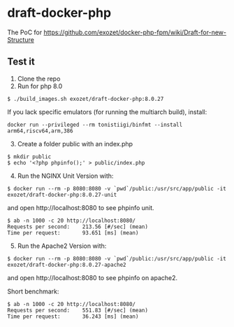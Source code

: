 # draft-docker-php

The PoC for https://github.com/exozet/docker-php-fpm/wiki/Draft-for-new-Structure

## Test it

1. Clone the repo
2. Run for php 8.0

````shell
$ ./build_images.sh exozet/draft-docker-php:8.0.27
````

If you lack specific emulators (for running the multiarch build), install:

```shell
docker run --privileged --rm tonistiigi/binfmt --install arm64,riscv64,arm,386
```

3. Create a folder public with an index.php

```shell
$ mkdir public
$ echo '<?php phpinfo();' > public/index.php
```

4. Run the NGINX Unit Version with:

```shell
$ docker run --rm -p 8080:8080 -v `pwd`/public:/usr/src/app/public -it  exozet/draft-docker-php:8.0.27-unit
```

and open http://localhost:8080 to see phpinfo unit.

```shell
$ ab -n 1000 -c 20 http://localhost:8080/
Requests per second:    213.56 [#/sec] (mean)
Time per request:       93.651 [ms] (mean)
```

5. Run the Apache2 Version with:

```shell
$ docker run --rm -p 8080:8080 -v `pwd`/public:/usr/src/app/public -it  exozet/draft-docker-php:8.0.27-apache2
```

and open http://localhost:8080 to see phpinfo on apache2.

Short benchmark:

```shell
$ ab -n 1000 -c 20 http://localhost:8080/
Requests per second:    551.83 [#/sec] (mean)
Time per request:       36.243 [ms] (mean)
```